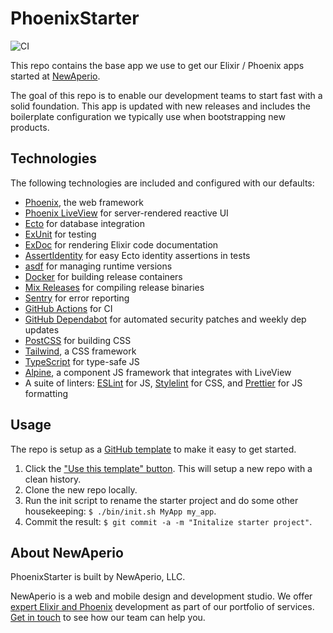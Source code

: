 # PhoenixStarter

![CI](https://github.com/newaperio/phoenix_starter/workflows/CI/badge.svg)

This repo contains the base app we use to get our Elixir / Phoenix apps started at [NewAperio].

The goal of this repo is to enable our development teams to start fast with a solid foundation. This app is updated with new releases and includes the boilerplate configuration we typically use when bootstrapping new products.

## Technologies

The following technologies are included and configured with our defaults:

- [Phoenix], the web framework
- [Phoenix LiveView] for server-rendered reactive UI
- [Ecto] for database integration
- [ExUnit] for testing
- [ExDoc] for rendering Elixir code documentation
- [AssertIdentity] for easy Ecto identity assertions in tests
- [asdf] for managing runtime versions
- [Docker] for building release containers
- [Mix Releases] for compiling release binaries
- [Sentry] for error reporting
- [GitHub Actions] for CI
- [GitHub Dependabot] for automated security patches and weekly dep updates
- [PostCSS] for building CSS
- [Tailwind], a CSS framework
- [TypeScript] for type-safe JS
- [Alpine], a component JS framework that integrates with LiveView
- A suite of linters: [ESLint] for JS, [Stylelint] for CSS, and [Prettier] for JS formatting

## Usage

The repo is setup as a [GitHub template] to make it easy to get started.

1. Click the ["Use this template" button]. This will setup a new repo with a clean history.
2. Clone the new repo locally.
3. Run the init script to rename the starter project and do some other housekeeping: `$ ./bin/init.sh MyApp my_app`.
4. Commit the result: `$ git commit -a -m "Initalize starter project"`.

## About NewAperio

PhoenixStarter is built by NewAperio, LLC.

NewAperio is a web and mobile design and development studio. We offer [expert
Elixir and Phoenix][services] development as part of our portfolio of services.
[Get in touch][contact] to see how our team can help you.

[newaperio]: https://newaperio.com?utm_source=github
[phoenix]: https://github.com/phoenixframework/phoenix
[phoenix liveview]: https://github.com/phoenixframework/phoenix_live_view
[ecto]: https://github.com/elixir-ecto/ecto
[exunit]: https://hexdocs.pm/ex_unit/master/ExUnit.html
[exdoc]: https://github.com/elixir-lang/ex_doc
[assertidentity]: https://github.com/newaperio/assert_identity/
[asdf]: https://asdf-vm.com/
[docker]: https://docs.docker.com/
[mix releases]: https://hexdocs.pm/mix/Mix.Tasks.Release.html
[sentry]: https://sentry.io/welcome/
[github actions]: https://github.com/features/actions
[github dependabot]: https://docs.github.com/en/free-pro-team@latest/github/administering-a-repository/enabling-and-disabling-version-updates
[postcss]: https://postcss.org/
[tailwind]: https://tailwindcss.com/
[typescript]: https://www.typescriptlang.org/
[alpine]: https://github.com/alpinejs/alpine/
[eslint]: https://eslint.org/
[stylelint]: https://stylelint.io/
[prettier]: https://prettier.io/
[github template]: https://docs.github.com/en/free-pro-team@latest/github/creating-cloning-and-archiving-repositories/creating-a-repository-from-a-template#creating-a-repository-from-a-template
["use this template" button]: https://github.com/newaperio/phoenix_starter/generate
[services]: https://newaperio.com/services#elixir?utm_source=github
[contact]: https://newaperio.com/contact?utm_source=github

